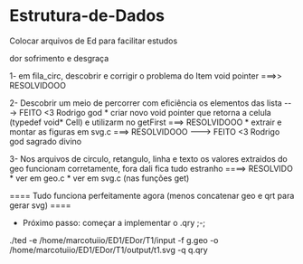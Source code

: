 # Estrutura-de-Dados
Colocar arquivos de Ed para facilitar estudos

dor sofrimento e desgraça

1- em fila_circ, descobrir e corrigir o problema do Item void pointer ===>> RESOLVIDOOO

2- Descobrir um meio de percorrer com eficiência os elementos das lista ---> FEITO <3 Rodrigo god 
    * criar novo void pointer que retorna a celula (typedef void* Cell) 
    e utilizarm no getFirst ===> RESOLVIDOOO
    * extrair e montar as figuras em svg.c ===> RESOLVIDOOO
    ---> FEITO <3 Rodrigo god sagrado divino

3- Nos arquivos de circulo, retangulo, linha e texto os valores extraidos do geo funcionam corretamente, fora dali fica tudo estranho  ====> RESOLVIDO
    * ver em geo.c
    * ver em svg.c (nas funções get)

 ====  Tudo funciona perfeitamente agora (menos concatenar geo e qrt para gerar svg) ====

 * Próximo passo: começar a implementar o .qry ;-;

./ted -e /home/marcotuiio/ED1/EDor/T1/input -f g.geo -o /home/marcotuiio/ED1/EDor/T1/output/t1.svg -q q.qry